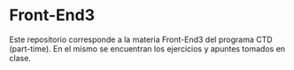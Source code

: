# Front-End3

Este repositorio corresponde a la materia Front-End3 del programa CTD (part-time). 
En el mismo se encuentran los ejercicios y apuntes tomados en clase.
